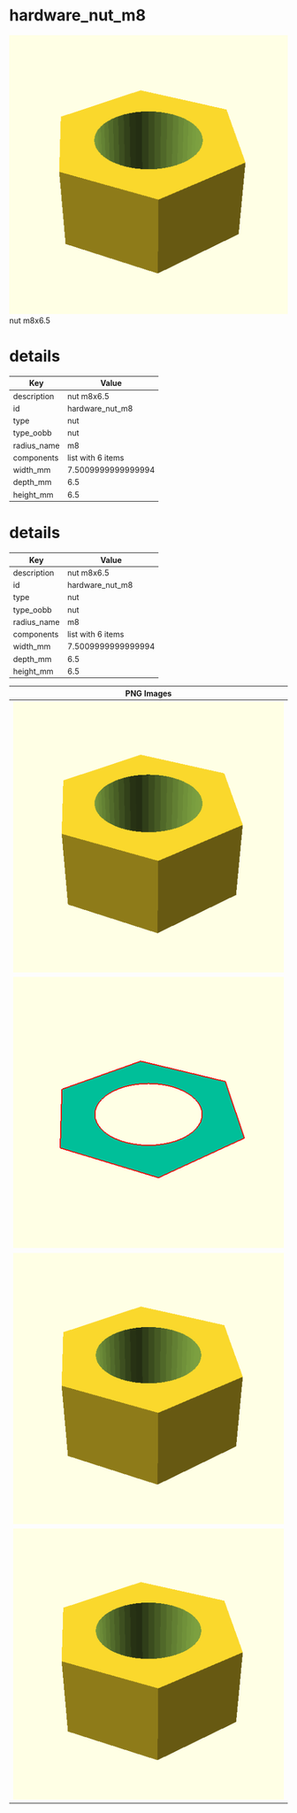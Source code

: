 # hardware_nut_m8  
![true.png](true.png)  
nut m8x6.5
# details
| Key         | Value                                                                                                                                                                                                                                                                                                                                                                                                                                                                                                                                                                                                                                                                      |
| ----------- | -------------------------------------------------------------------------------------------------------------------------------------------------------------------------------------------------------------------------------------------------------------------------------------------------------------------------------------------------------------------------------------------------------------------------------------------------------------------------------------------------------------------------------------------------------------------------------------------------------------------------------------------------------------------------- |
| description | nut m8x6.5                                                                                                                                                                                                                                                                                                                                                                                                                                                                                                                                                                                                                                                                 |
| id          | hardware_nut_m8                                                                                                                                                                                                                                                                                                                                                                                                                                                                                                                                                                                                                                                            |
| type        | nut                                                                                                                                                                                                                                                                                                                                                                                                                                                                                                                                                                                                                                                                        |
| type_oobb   | nut                                                                                                                                                                                                                                                                                                                                                                                                                                                                                                                                                                                                                                                                        |
| radius_name | m8                                                                                                                                                                                                                                                                                                                                                                                                                                                                                                                                                                                                                                                                         |
| components  | list with 6 items                                                                                                                                                                                                                                                                                                                                                                                                                                                                                                                                                                                                                                                          |
| width_mm    | 7.5009999999999994                                                                                                                                                                                                                                                                                                                                                                                                                                                                                                                                                                                                                                                         |
| depth_mm    | 6.5                                                                                                                                                                                                                                                                                                                                                                                                                                                                                                                                                                                                                                                                        |
| height_mm   | 6.5                                                                                                                                                                                                                                                                                                                                                                                                                                                                                                                                                                                                                                                                        |

# details
| Key         | Value                                                                                                                                                                                                                                                                                                                                                                                                                                                                                                                                                                                                                                                                      |
| ----------- | -------------------------------------------------------------------------------------------------------------------------------------------------------------------------------------------------------------------------------------------------------------------------------------------------------------------------------------------------------------------------------------------------------------------------------------------------------------------------------------------------------------------------------------------------------------------------------------------------------------------------------------------------------------------------- |
| description | nut m8x6.5                                                                                                                                                                                                                                                                                                                                                                                                                                                                                                                                                                                                                                                                 |
| id          | hardware_nut_m8                                                                                                                                                                                                                                                                                                                                                                                                                                                                                                                                                                                                                                                            |
| type        | nut                                                                                                                                                                                                                                                                                                                                                                                                                                                                                                                                                                                                                                                                        |
| type_oobb   | nut                                                                                                                                                                                                                                                                                                                                                                                                                                                                                                                                                                                                                                                                        |
| radius_name | m8                                                                                                                                                                                                                                                                                                                                                                                                                                                                                                                                                                                                                                                                         |
| components  | list with 6 items                                                                                                                                                                                                                                                                                                                                                                                                                                                                                                                                                                                                                                                          |
| width_mm    | 7.5009999999999994                                                                                                                                                                                                                                                                                                                                                                                                                                                                                                                                                                                                                                                         |
| depth_mm    | 6.5                                                                                                                                                                                                                                                                                                                                                                                                                                                                                                                                                                                                                                                                        |
| height_mm   | 6.5                                                                                                                                                                                                                                                                                                                                                                                                                                                                                                                                                                                                                                                                        |

| PNG Images |
| --- |
| ![3dpr.png](3dpr.png) |
| ![laser-flat.png](laser-flat.png) |
| ![laser.png](laser.png) |
| ![true.png](true.png) |

